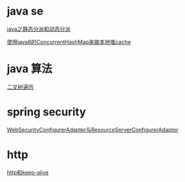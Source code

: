 

# java se
<p>
<a href="https://github.com/waterlang/java-/issues/2">java之静态分派和动态分派</a>

<a href="https://github.com/waterlang/java-/issues/4">使用java8的ConcurrentHashMap来做本地堆cache</a>
<p><p>

# java 算法
<p>
<a href="https://github.com/waterlang/java-/issues/1">二叉树遍历 </a>
<p><p>
  
# spring security
<p>
<a href="https://www.jianshu.com/p/fe1194ca8ecdr">WebSecurityConfigurerAdapter与ResourceServerConfigurerAdapter </a>
<p>

# http
<p>
<a href="https://github.com/waterlang/java-/issues/3">http和keep-alive</a>
<p><p>
